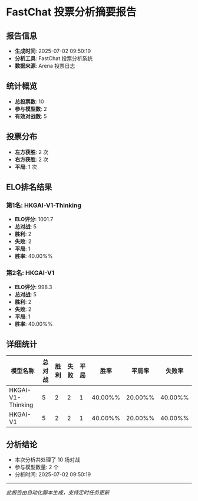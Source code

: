 # FastChat 投票分析摘要报告

## 报告信息
- **生成时间**: 2025-07-02 09:50:19
- **分析工具**: FastChat 投票分析系统
- **数据来源**: Arena 投票日志

## 统计概览
- **总投票数**: 10
- **参与模型数**: 2
- **有效对战数**: 5

## 投票分布
- **左方获胜**: 2 次
- **右方获胜**: 2 次
- **平局**: 1 次

## ELO排名结果
### 第1名: HKGAI-V1-Thinking
- **ELO评分**: 1001.7
- **总对战**: 5
- **胜利**: 2
- **失败**: 2
- **平局**: 1
- **胜率**: 40.00%%

### 第2名: HKGAI-V1
- **ELO评分**: 998.3
- **总对战**: 5
- **胜利**: 2
- **失败**: 2
- **平局**: 1
- **胜率**: 40.00%%

## 详细统计

| 模型名称 | 总对战 | 胜利 | 失败 | 平局 | 胜率 | 平局率 | 失败率 |
|---------|--------|------|------|------|------|--------|--------|
| HKGAI-V1-Thinking | 5 | 2 | 2 | 1 | 40.00%% | 20.00%% | 40.00%% |
| HKGAI-V1 | 5 | 2 | 2 | 1 | 40.00%% | 20.00%% | 40.00%% |

## 分析结论
- 本次分析共处理了 10 场对战
- 参与模型数量: 2 个
- 分析时间: 2025-07-02 09:50:19

---
*此报告由自动化脚本生成，支持定时任务更新*
